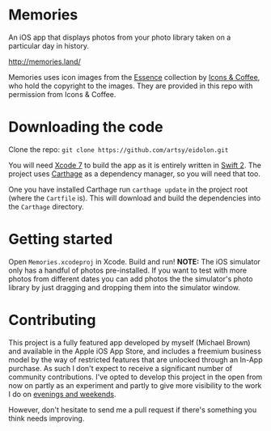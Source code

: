 # Memories
An iOS app that displays photos from your photo library taken on a particular day in history. 

http://memories.land/

Memories uses icon images from the [Essence](http://iconsandcoffee.com/essence/) collection by [Icons & Coffee](http://iconsandcoffee.com), who hold the copyright to the images. They are provided in this repo with permission from Icons & Coffee.

# Downloading the code
Clone the repo: `git clone https://github.com/artsy/eidolon.git`

You will need [Xcode 7](https://developer.apple.com/xcode/download/) to build the app as it is entirely written in [Swift 2](https://swift.org). The project uses [Carthage](https://github.com/Carthage/Carthage) as a dependency manager, so you will need that too.

One you have installed Carthage run `carthage update` in the project root (where the `Cartfile` is). This will download and build the dependencies into the `Carthage` directory.

# Getting started
Open `Memories.xcodeproj` in Xcode. Build and run! **NOTE:** The iOS simulator only has a handful of photos pre-installed. If you want to test with more photos from different dates you can add photos the the simulator's photo library by just dragging and dropping them into the simulator window.

# Contributing
This project is a fully featured app developed by myself (Michael Brown) and available in the Apple iOS App Store, and includes a freemium business model by the way of restricted features that are unlocked through an In-App purchase. As such I don't expect to receive a significant number of community contributions. I've opted to develop this project in the open from now on partly as an experiment and partly to give more visibility to the work I do on [evenings and weekends](http://www.theonion.com/blogpost/find-the-thing-youre-most-passionate-about-then-do-31742).

However, don't hesitate to send me a pull request if there's something you think needs improving. 
